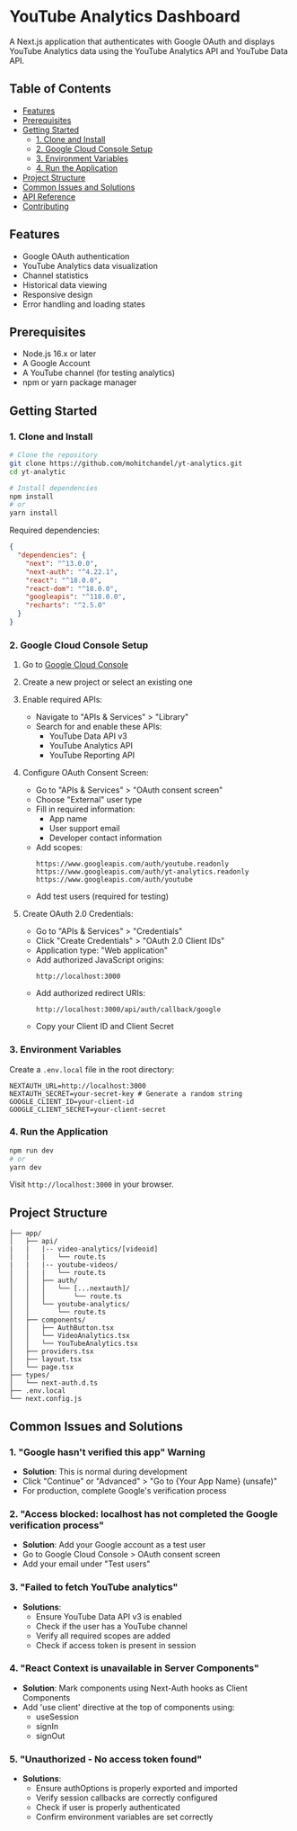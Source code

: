# YouTube Analytics Dashboard

A Next.js application that authenticates with Google OAuth and displays YouTube Analytics data using the YouTube Analytics API and YouTube Data API.

## Table of Contents

- [Features](#features)
- [Prerequisites](#prerequisites)
- [Getting Started](#getting-started)
  - [1. Clone and Install](#1-clone-and-install)
  - [2. Google Cloud Console Setup](#2-google-cloud-console-setup)
  - [3. Environment Variables](#3-environment-variables)
  - [4. Run the Application](#4-run-the-application)
- [Project Structure](#project-structure)
- [Common Issues and Solutions](#common-issues-and-solutions)
- [API Reference](#api-reference)
- [Contributing](#contributing)

## Features

- Google OAuth authentication
- YouTube Analytics data visualization
- Channel statistics
- Historical data viewing
- Responsive design
- Error handling and loading states

## Prerequisites

- Node.js 16.x or later
- A Google Account
- A YouTube channel (for testing analytics)
- npm or yarn package manager

## Getting Started

### 1. Clone and Install

```bash
# Clone the repository
git clone https://github.com/mohitchandel/yt-analytics.git
cd yt-analytic

# Install dependencies
npm install
# or
yarn install
```

Required dependencies:

```json
{
  "dependencies": {
    "next": "^13.0.0",
    "next-auth": "^4.22.1",
    "react": "^18.0.0",
    "react-dom": "^18.0.0",
    "googleapis": "^118.0.0",
    "recharts": "^2.5.0"
  }
}
```

### 2. Google Cloud Console Setup

1. Go to [Google Cloud Console](https://console.cloud.google.com/)
2. Create a new project or select an existing one
3. Enable required APIs:

   - Navigate to "APIs & Services" > "Library"
   - Search for and enable these APIs:
     - YouTube Data API v3
     - YouTube Analytics API
     - YouTube Reporting API

4. Configure OAuth Consent Screen:

   - Go to "APIs & Services" > "OAuth consent screen"
   - Choose "External" user type
   - Fill in required information:
     - App name
     - User support email
     - Developer contact information
   - Add scopes:
     ```
     https://www.googleapis.com/auth/youtube.readonly
     https://www.googleapis.com/auth/yt-analytics.readonly
     https://www.googleapis.com/auth/youtube
     ```
   - Add test users (required for testing)

5. Create OAuth 2.0 Credentials:
   - Go to "APIs & Services" > "Credentials"
   - Click "Create Credentials" > "OAuth 2.0 Client IDs"
   - Application type: "Web application"
   - Add authorized JavaScript origins:
     ```
     http://localhost:3000
     ```
   - Add authorized redirect URIs:
     ```
     http://localhost:3000/api/auth/callback/google
     ```
   - Copy your Client ID and Client Secret

### 3. Environment Variables

Create a `.env.local` file in the root directory:

```env
NEXTAUTH_URL=http://localhost:3000
NEXTAUTH_SECRET=your-secret-key # Generate a random string
GOOGLE_CLIENT_ID=your-client-id
GOOGLE_CLIENT_SECRET=your-client-secret
```

### 4. Run the Application

```bash
npm run dev
# or
yarn dev
```

Visit `http://localhost:3000` in your browser.

## Project Structure

```
├── app/
│   ├── api/
|   |   |-- video-analytics/[videoid]
│   │   |   └── route.ts
|   |   |-- youtube-videos/
│   │   |   └── route.ts
│   │   ├── auth/
│   │   │   └── [...nextauth]/
│   │   │       └── route.ts
│   │   └── youtube-analytics/
│   │       └── route.ts
│   ├── components/
│   │   ├── AuthButton.tsx
│   │   └── VideoAnalytics.tsx
│   │   └── YouTubeAnalytics.tsx
│   ├── providers.tsx
│   ├── layout.tsx
│   └── page.tsx
├── types/
│   └── next-auth.d.ts
├── .env.local
└── next.config.js
```

## Common Issues and Solutions

### 1. "Google hasn't verified this app" Warning

- **Solution**: This is normal during development
- Click "Continue" or "Advanced" > "Go to {Your App Name} (unsafe)"
- For production, complete Google's verification process

### 2. "Access blocked: localhost has not completed the Google verification process"

- **Solution**: Add your Google account as a test user
- Go to Google Cloud Console > OAuth consent screen
- Add your email under "Test users"

### 3. "Failed to fetch YouTube analytics"

- **Solutions**:
  - Ensure YouTube Data API v3 is enabled
  - Check if the user has a YouTube channel
  - Verify all required scopes are added
  - Check if access token is present in session

### 4. "React Context is unavailable in Server Components"

- **Solution**: Mark components using Next-Auth hooks as Client Components
- Add 'use client' directive at the top of components using:
  - useSession
  - signIn
  - signOut

### 5. "Unauthorized - No access token found"

- **Solutions**:
  - Ensure authOptions is properly exported and imported
  - Verify session callbacks are correctly configured
  - Check if user is properly authenticated
  - Confirm environment variables are set correctly
